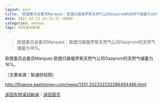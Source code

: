 ```yaml
---
layout: post
title: "欧盟委员会委员Marquez：欧盟归属俄罗斯天然气公司Gazprom的天然气储量为16%"
date: 2022-02-23 22:33:22 +0800
categories: emnews
tags: 东财滚动新闻
---
```

> 欧盟委员会委员Marquez：欧盟归属俄罗斯天然气公司Gazprom的天然气储量为16%。

<p>欧盟委员会委员Marquez:欧盟归属俄罗斯天然气公司Gazprom的天然气储量为16%。</p><p class="em_media">（文章来源：智通财经网）</p>

<http://finance.eastmoney.com/news/1351,202202232286494486.html>

[返回东财滚动新闻](//finews.withounder.com/emnews/)｜[返回首页](//finews.withounder.com/)